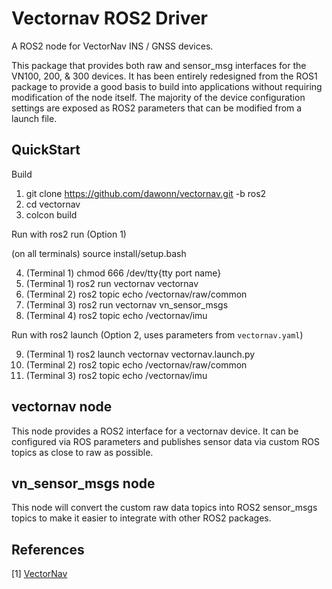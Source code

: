 # Vectornav ROS2 Driver

A ROS2 node for VectorNav INS / GNSS devices. 

This package that provides both raw and sensor_msg interfaces for the VN100, 200, & 300 devices. 
It has been entirely redesigned from the ROS1 package to provide a good basis to build into applications
without requiring modification of the node itself. The majority of the device configuration settings are 
exposed as ROS2 parameters that can be modified from a launch file. 


## QuickStart

Build

1. git clone https://github.com/dawonn/vectornav.git -b ros2
2. cd vectornav 
3. colcon build

Run with ros2 run (Option 1)

(on all terminals) source install/setup.bash

4. (Terminal 1) chmod 666 /dev/tty{tty port name}
5. (Terminal 1) ros2 run vectornav vectornav
6. (Terminal 2) ros2 topic echo /vectornav/raw/common
7. (Terminal 3) ros2 run vectornav vn_sensor_msgs
8. (Terminal 4) ros2 topic echo /vectornav/imu

Run with ros2 launch (Option 2, uses parameters from `vectornav.yaml`)

9. (Terminal 1) ros2 launch vectornav vectornav.launch.py
10. (Terminal 2) ros2 topic echo /vectornav/raw/common
11. (Terminal 3) ros2 topic echo /vectornav/imu

## vectornav node

This node provides a ROS2 interface for a vectornav device. It can be configured
via ROS parameters and publishes sensor data via custom ROS topics as close to raw as possible.


## vn_sensor_msgs node

This node will convert the custom raw data topics into ROS2 sensor_msgs topics to make it easier 
to integrate with other ROS2 packages. 


## References 

[1] [VectorNav](http://www.vectornav.com/)
